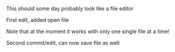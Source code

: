 This should some day probably look like a file editor

First edit, added open file

Note that at the moment it works with only one single file at a time!

Second commit/edit, can now save file as well

